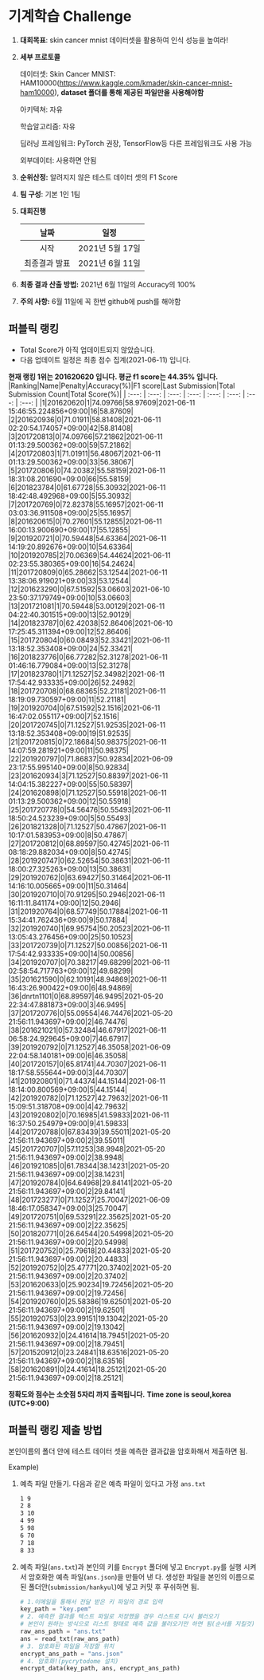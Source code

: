 # **기계학습 Challenge**
1. **대회목표**: skin cancer mnist 데이터셋을 활용하여 인식 성능을 높여라!

2. **세부 프로토콜**

   데이터셋: Skin Cancer MNIST: HAM10000(https://www.kaggle.com/kmader/skin-cancer-mnist-ham10000), 
           **dataset 폴더를 통해 제공된 파일만을 사용해야함**

   아키텍쳐: 자유

   학습알고리즘: 자유

   딥러닝 프레임워크: PyTorch 권장, TensorFlow등 다른 프레임워크도 사용 가능

   외부데이터: 사용하면 안됨

3. **순위산정:** 알려지지 않은 테스트 데이터 셋의 F1 Score

4. **팀 구성**: 기본 1인 1팀

5. **대회진행**

   |     날짜      |      일정       |
   | :-----------: | :-------------: |
   |     시작      | 2021년 5월 17일 |
   | 최종결과 발표 | 2021년 6월 11일  |

6. **최종 결과 산출 방법:** 2021년 6월 11일의 Accuracy의 100%

7. **주의 사항:** 6월 11일에 꼭 한번 github에 push를 해야함


## 퍼블릭 랭킹

  
- Total Score가 아직 업데이트되지 않았습니다. 
 - 다음 업데이트 일정은 최종 점수 집계(2021-06-11) 입니다.
  
**현재 랭킹 1위는 201620620 입니다. 평균 f1 score는 44.35% 입니다.**
|Ranking|Name|Penalty|Accuracy(%)|F1 score|Last Submission|Total Submission Count|Total Score(%)|
| :---: | :---: | :---: | :---: | :---: | :---: | :---: | :---: |
|1|201620620|1|74.09766|58.97609|2021-06-11 15:46:55.224856+09:00|16|58.87609|
|2|201620936|0|71.01911|58.81408|2021-06-11 02:20:54.174057+09:00|42|58.81408|
|3|201720813|0|74.09766|57.21862|2021-06-11 01:13:29.500362+09:00|59|57.21862|
|4|201720803|1|71.01911|56.48067|2021-06-11 01:13:29.500362+09:00|33|56.38067|
|5|201720806|0|74.20382|55.58159|2021-06-11 18:31:08.201690+09:00|66|55.58159|
|6|201823784|0|61.67728|55.30932|2021-06-11 18:42:48.492968+09:00|5|55.30932|
|7|201720769|0|72.82378|55.16957|2021-06-11 03:03:36.911508+09:00|25|55.16957|
|8|201620615|0|70.27601|55.12855|2021-06-11 16:00:13.900690+09:00|17|55.12855|
|9|201920721|0|70.59448|54.63364|2021-06-11 14:19:20.892676+09:00|10|54.63364|
|10|201920785|2|70.06369|54.44624|2021-06-11 02:23:55.380365+09:00|16|54.24624|
|11|201720809|0|65.28662|53.12544|2021-06-11 13:38:06.919021+09:00|33|53.12544|
|12|201623290|0|67.51592|53.06603|2021-06-10 23:50:37.179749+09:00|10|53.06603|
|13|201721081|1|70.59448|53.00129|2021-06-11 04:22:40.301515+09:00|13|52.90129|
|14|201823787|0|62.42038|52.86406|2021-06-10 17:25:45.311394+09:00|12|52.86406|
|15|201720804|0|60.08493|52.33421|2021-06-11 13:18:52.353408+09:00|24|52.33421|
|16|201823776|0|66.77282|52.31278|2021-06-11 01:46:16.779084+09:00|13|52.31278|
|17|201823780|1|71.12527|52.34982|2021-06-11 17:54:42.933335+09:00|26|52.24982|
|18|201720708|0|68.68365|52.21181|2021-06-11 18:19:09.730597+09:00|11|52.21181|
|19|201920704|0|67.51592|52.1516|2021-06-11 16:47:02.055117+09:00|7|52.1516|
|20|201720745|0|71.12527|51.92535|2021-06-11 13:18:52.353408+09:00|19|51.92535|
|21|201720815|0|72.18684|50.98375|2021-06-11 14:07:59.281921+09:00|11|50.98375|
|22|201920797|0|71.86837|50.92834|2021-06-09 23:17:55.995140+09:00|8|50.92834|
|23|201620934|3|71.12527|50.88397|2021-06-11 14:04:15.382227+09:00|55|50.58397|
|24|201620898|0|71.12527|50.55918|2021-06-11 01:13:29.500362+09:00|12|50.55918|
|25|201720778|0|54.56476|50.55493|2021-06-11 18:50:24.523239+09:00|5|50.55493|
|26|201821328|0|71.12527|50.47867|2021-06-11 10:17:01.583953+09:00|8|50.47867|
|27|201720812|0|68.89597|50.42745|2021-06-11 08:18:29.882034+09:00|8|50.42745|
|28|201920747|0|62.52654|50.38631|2021-06-11 18:00:27.325263+09:00|13|50.38631|
|29|201920762|0|63.69427|50.31464|2021-06-11 14:16:10.005665+09:00|11|50.31464|
|30|201920710|0|70.91295|50.2946|2021-06-11 16:11:11.841174+09:00|12|50.2946|
|31|201920764|0|68.57749|50.17884|2021-06-11 15:34:41.762436+09:00|9|50.17884|
|32|201920740|1|69.95754|50.20523|2021-06-11 13:05:43.276456+09:00|25|50.10523|
|33|201720739|0|71.12527|50.00856|2021-06-11 17:54:42.933335+09:00|14|50.00856|
|34|201920707|0|70.38217|49.68299|2021-06-11 02:58:54.717763+09:00|12|49.68299|
|35|201621590|0|62.10191|48.94869|2021-06-11 16:43:26.900422+09:00|6|48.94869|
|36|dnrtn1101|0|68.89597|46.9495|2021-05-20 22:34:47.881873+09:00|3|46.9495|
|37|201720776|0|55.09554|46.74476|2021-05-20 21:56:11.943697+09:00|2|46.74476|
|38|201621021|0|57.32484|46.67917|2021-06-11 06:58:24.929645+09:00|7|46.67917|
|39|201920792|0|71.12527|46.35058|2021-06-09 22:04:58.140181+09:00|6|46.35058|
|40|201720157|0|65.81741|44.70307|2021-06-11 18:17:58.555644+09:00|3|44.70307|
|41|201920801|0|71.44374|44.15144|2021-06-11 18:14:00.800569+09:00|5|44.15144|
|42|201920782|0|71.12527|42.79632|2021-06-11 15:09:51.318708+09:00|4|42.79632|
|43|201920802|0|70.16985|41.59833|2021-06-11 16:37:50.254979+09:00|9|41.59833|
|44|201720788|0|67.83439|39.55011|2021-05-20 21:56:11.943697+09:00|2|39.55011|
|45|201720707|0|57.11253|38.9948|2021-05-20 21:56:11.943697+09:00|2|38.9948|
|46|201921085|0|61.78344|38.14231|2021-05-20 21:56:11.943697+09:00|2|38.14231|
|47|201920784|0|64.64968|29.84141|2021-05-20 21:56:11.943697+09:00|2|29.84141|
|48|201723277|0|71.12527|25.70047|2021-06-09 18:46:17.058347+09:00|3|25.70047|
|49|201720751|0|69.53291|22.35625|2021-05-20 21:56:11.943697+09:00|2|22.35625|
|50|201820771|0|26.64544|20.54998|2021-05-20 21:56:11.943697+09:00|2|20.54998|
|51|201720752|0|25.79618|20.44833|2021-05-20 21:56:11.943697+09:00|2|20.44833|
|52|201920752|0|25.47771|20.37402|2021-05-20 21:56:11.943697+09:00|2|20.37402|
|53|201620633|0|25.90234|19.72456|2021-05-20 21:56:11.943697+09:00|2|19.72456|
|54|201920760|0|25.58386|19.62501|2021-05-20 21:56:11.943697+09:00|2|19.62501|
|55|201920753|0|23.99151|19.13042|2021-05-20 21:56:11.943697+09:00|2|19.13042|
|56|201620932|0|24.41614|18.79451|2021-05-20 21:56:11.943697+09:00|2|18.79451|
|57|201520912|0|23.24841|18.63516|2021-05-20 21:56:11.943697+09:00|2|18.63516|
|58|201620891|0|24.41614|18.25121|2021-05-20 21:56:11.943697+09:00|2|18.25121|


**정확도와 점수는 소숫점 5자리 까지 출력됩니다.**
**Time zone is seoul,korea (UTC+9:00)**
## 퍼블릭 랭킹 제출 방법

본인이름의 폴더 안에 테스트 데이터 셋을 예측한 결과값을 암호화해서 제출하면 됨.

Example) 

1. 예측 파일 만들기. 다음과 같은 예측 파일이 있다고 가정 `ans.txt`

   ```tex
   1 9
   2 8
   3 10
   4 99
   5 98
   6 70
   7 18
   8 33
   ```

2. 예측 파일(`ans.txt`)과 본인의 키를 `Encrypt` 폴더에 넣고 `Encrypt.py`를 실행 시켜서 암호화한 예측 파일(`ans.json`)을 만들어 낸 다. 생성한 파일을 본인의 이름으로 된 폴더안(`submission/hankyul`)에 넣고 커밋 후 푸쉬하면 됨.

   ```python
   # 1.이메일을 통해서 전달 받은 키 파일의 경로 입력
   key_path = "key.pem"
   # 2. 예측한 결과를 텍스트 파일로 저장했을 경우 리스트로 다시 불러오기
   # 본인이 원하는 방식으로 리스트 형태로 예측 값을 불러오기만 하면 됨(순서를 지킬것)
   raw_ans_path = "ans.txt"
   ans = read_txt(raw_ans_path)
   # 3. 암호화된 파일을 저장할 위치
   encrypt_ans_path = "ans.json"
   # 4. 암호화!(pycrytodome 설치)
   encrypt_data(key_path, ans, encrypt_ans_path)
   ```




